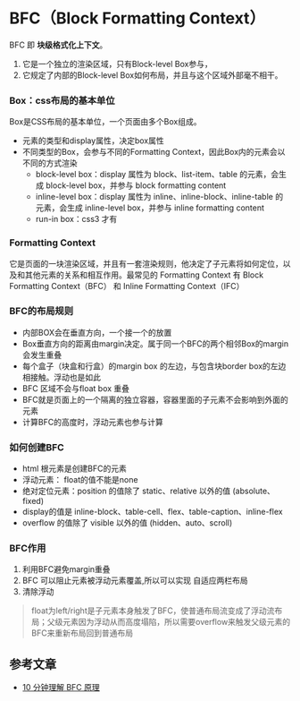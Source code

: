 # BFC（Block Formatting Context）

BFC 即 **块级格式化上下文**。

1. 它是一个独立的渲染区域，只有Block-level Box参与，
2. 它规定了内部的Block-level Box如何布局，并且与这个区域外部毫不相干。



### Box：css布局的基本单位

Box是CSS布局的基本单位，一个页面由多个Box组成。

- 元素的类型和display属性，决定box属性
- 不同类型的Box，会参与不同的Formatting Context，因此Box内的元素会以不同的方式渲染
  - block-level box：display 属性为 block、list-item、table 的元素，会生成 block-level box，并参与 block formatting content
  - inline-level box：display 属性为 inline、inline-block、inline-table 的元素，会生成 inline-level box，并参与 inline formatting content
  - run-in box：css3 才有



### Formatting Context

它是页面的一块渲染区域，并且有一套渲染规则，他决定了子元素将如何定位，以及和其他元素的关系和相互作用。最常见的 Formatting Context 有 Block Formatting Context（BFC） 和 Inline Formatting Context（IFC）



### BFC的布局规则

- 内部BOX会在垂直方向，一个接一个的放置
- Box垂直方向的距离由margin决定。属于同一个BFC的两个相邻Box的margin会发生重叠
- 每个盒子（块盒和行盒）的margin box 的左边，与包含块border box的左边相接触。浮动也是如此
- BFC 区域不会与float box 重叠
- BFC就是页面上的一个隔离的独立容器，容器里面的子元素不会影响到外面的元素
- 计算BFC的高度时，浮动元素也参与计算



### 如何创建BFC

- html 根元素是创建BFC的元素
- 浮动元素： float的值不能是none
- 绝对定位元素：position 的值除了 static、relative 以外的值 (absolute、fixed)
- display的值是 inline-block、table-cell、flex、table-caption、inline-flex
- overflow 的值除了 visible 以外的值 (hidden、auto、scroll)




### BFC作用

1. 利用BFC避免margin重叠
2. BFC 可以阻止元素被浮动元素覆盖,所以可以实现 自适应两栏布局
3. 清除浮动
  > float为left/right是子元素本身触发了BFC，使普通布局流变成了浮动流布局；父级元素因为浮动从而高度塌陷，所以需要overflow来触发父级元素的BFC来重新布局回到普通布局


## 参考文章
- [10 分钟理解 BFC 原理](https://zhuanlan.zhihu.com/p/25321647)
